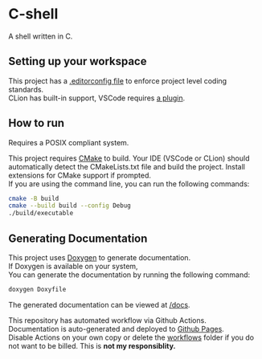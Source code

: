 # C-shell

A shell written in C.

## Setting up your workspace

This project has a [.editorconfig file](https://editorconfig.org/) to enforce project level coding standards.  
CLion has built-in support,
VSCode requires [a plugin](https://marketplace.visualstudio.com/items?itemName=EditorConfig.EditorConfig).

## How to run

Requires a POSIX compliant system.

This project requires [CMake](https://cmake.org/) to build.
Your IDE (VSCode or CLion) should automatically detect the CMakeLists.txt file and build the project.
Install extensions for CMake support if prompted.  
If you are using the command line, you can run the following commands:

```bash
cmake -B build
cmake --build build --config Debug
./build/executable
```

## Generating Documentation

This project uses [Doxygen](https://www.doxygen.nl/index.html) to generate documentation.  
If Doxygen is available on your system,  
You can generate the documentation by running the following command:

```bash
doxygen Doxyfile
```

The generated documentation can be viewed at [/docs](./docs/index.html).

This repository has automated workflow via Github Actions.  
Documentation is auto-generated and deployed to [Github Pages](https://kitswas.github.io/CPP_project_template/).  
Disable Actions on your own copy or delete the [workflows](./.github/workflows) folder if you do not want to be billed. This is **not my responsiblity.**
